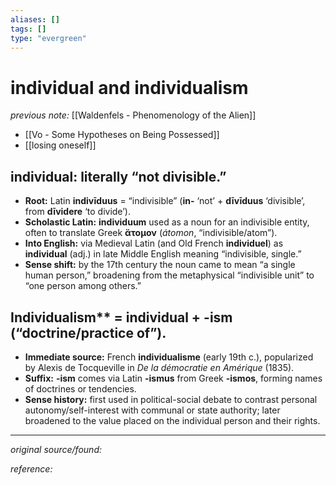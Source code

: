 ```yaml
---
aliases: []
tags: []
type: "evergreen"
---
```


# individual and individualism

_previous note:_ [[Waldenfels - Phenomenology of the Alien]]

- [[Vo - Some Hypotheses on Being Possessed]]
- [[losing oneself]]

## individual: literally “not divisible.”
- **Root:** Latin **indivīduus** = “indivisible” (**in-** ‘not’ + **dīvīduus** ‘divisible’, from **dīvidere** ‘to divide’).
- **Scholastic Latin:** **individuum** used as a noun for an indivisible entity, often to translate Greek **ἄτομον** (_átomon_, “indivisible/atom”).   
- **Into English:** via Medieval Latin (and Old French **individuel**) as **individual** (adj.) in late Middle English meaning “indivisible, single.”
- **Sense shift:** by the 17th century the noun came to mean “a single human person,” broadening from the metaphysical “indivisible unit” to “one person among others.”

## Individualism** = **individual** + **-ism** (“doctrine/practice of”).
- **Immediate source:** French **individualisme** (early 19th c.), popularized by Alexis de Tocqueville in _De la démocratie en Amérique_ (1835).
- **Suffix:** **-ism** comes via Latin **-ismus** from Greek **-ismos**, forming names of doctrines or tendencies.
- **Sense history:** first used in political-social debate to contrast personal autonomy/self-interest with communal or state authority; later broadened to the value placed on the individual person and their rights.



---

_original source/found:_ 

_reference:_ 



